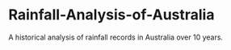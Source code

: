 # Rainfall-Analysis-of-Australia
A historical analysis of rainfall records in Australia over 10 years.
